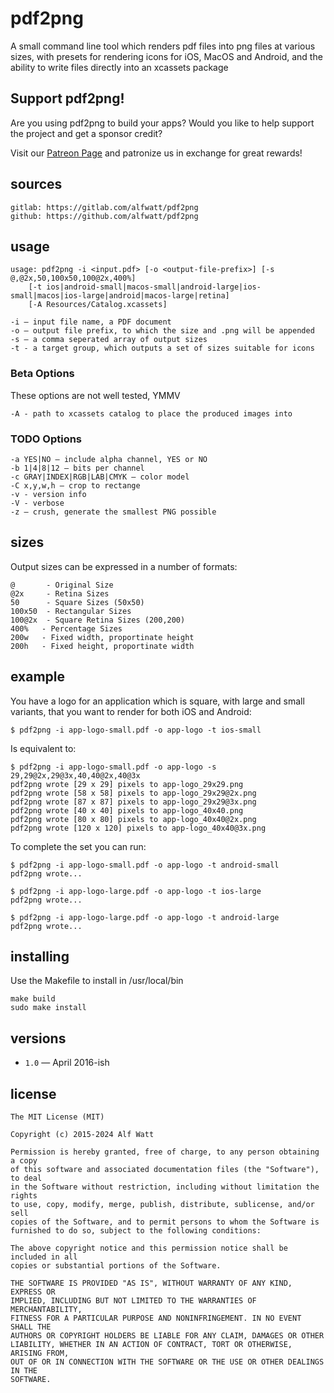 # pdf2png

A small command line tool which renders pdf files into png files at various sizes,
with presets for rendering icons for iOS, MacOS and Android, and the ability to write
files directly into an xcassets package

<a id="support"></a>
## Support pdf2png!

Are you using pdf2png to build your apps? Would you like to help support the project and get a sponsor credit?

Visit our [Patreon Page](https://www.patreon.com/istumblerlabs) and patronize us in exchange for great rewards!

## sources

    gitlab: https://gitlab.com/alfwatt/pdf2png
    github: https://github.com/alfwatt/pdf2png

## usage

    usage: pdf2png -i <input.pdf> [-o <output-file-prefix>] [-s @,@2x,50,100x50,100@2x,400%]
        [-t ios|android-small|macos-small|android-large|ios-small|macos|ios-large|android|macos-large|retina]
        [-A Resources/Catalog.xcassets]

    -i — input file name, a PDF document
    -o — output file prefix, to which the size and .png will be appended
    -s — a comma seperated array of output sizes
    -t - a target group, which outputs a set of sizes suitable for icons

### Beta Options

These options are not well tested, YMMV

    -A - path to xcassets catalog to place the produced images into

### TODO Options

    -a YES|NO — include alpha channel, YES or NO
    -b 1|4|8|12 — bits per channel
    -c GRAY|INDEX|RGB|LAB|CMYK — color model
    -C x,y,w,h — crop to rectange 
    -v - version info
    -V - verbose
    -z — crush, generate the smallest PNG possible

## sizes

Output sizes can be expressed in a number of formats:

    @       - Original Size
    @2x     - Retina Sizes
    50      - Square Sizes (50x50)
    100x50  - Rectangular Sizes
    100@2x  - Square Retina Sizes (200,200)
    400%   - Percentage Sizes
    200w   - Fixed width, proportinate height
    200h   - Fixed height, proportinate width

## example

You have a logo for an application which is square, with large and small variants, that you want to render for both iOS and Android:

    $ pdf2png -i app-logo-small.pdf -o app-logo -t ios-small

Is equivalent to:

    $ pdf2png -i app-logo-small.pdf -o app-logo -s 29,29@2x,29@3x,40,40@2x,40@3x
    pdf2png wrote [29 x 29] pixels to app-logo_29x29.png
    pdf2png wrote [58 x 58] pixels to app-logo_29x29@2x.png
    pdf2png wrote [87 x 87] pixels to app-logo_29x29@3x.png
    pdf2png wrote [40 x 40] pixels to app-logo_40x40.png
    pdf2png wrote [80 x 80] pixels to app-logo_40x40@2x.png
    pdf2png wrote [120 x 120] pixels to app-logo_40x40@3x.png

To complete the set you can run:

    $ pdf2png -i app-logo-small.pdf -o app-logo -t android-small
    pdf2png wrote...
    
    $ pdf2png -i app-logo-large.pdf -o app-logo -t ios-large
    pdf2png wrote...
    
    $ pdf2png -i app-logo-large.pdf -o app-logo -t android-large
    pdf2png wrote...

## installing

Use the Makefile to install in /usr/local/bin

    make build
    sudo make install

## versions

- `1.0` — April 2016-ish

## license

    The MIT License (MIT)

    Copyright (c) 2015-2024 Alf Watt

    Permission is hereby granted, free of charge, to any person obtaining a copy
    of this software and associated documentation files (the "Software"), to deal
    in the Software without restriction, including without limitation the rights
    to use, copy, modify, merge, publish, distribute, sublicense, and/or sell
    copies of the Software, and to permit persons to whom the Software is
    furnished to do so, subject to the following conditions:

    The above copyright notice and this permission notice shall be included in all
    copies or substantial portions of the Software.

    THE SOFTWARE IS PROVIDED "AS IS", WITHOUT WARRANTY OF ANY KIND, EXPRESS OR
    IMPLIED, INCLUDING BUT NOT LIMITED TO THE WARRANTIES OF MERCHANTABILITY,
    FITNESS FOR A PARTICULAR PURPOSE AND NONINFRINGEMENT. IN NO EVENT SHALL THE
    AUTHORS OR COPYRIGHT HOLDERS BE LIABLE FOR ANY CLAIM, DAMAGES OR OTHER
    LIABILITY, WHETHER IN AN ACTION OF CONTRACT, TORT OR OTHERWISE, ARISING FROM,
    OUT OF OR IN CONNECTION WITH THE SOFTWARE OR THE USE OR OTHER DEALINGS IN THE
    SOFTWARE.


